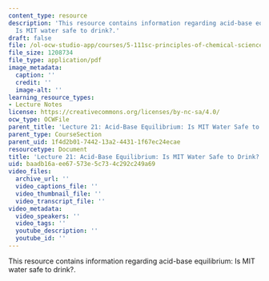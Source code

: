 ```yaml
---
content_type: resource
description: 'This resource contains information regarding acid-base equilibrium:
  Is MIT water safe to drink?.'
draft: false
file: /ol-ocw-studio-app/courses/5-111sc-principles-of-chemical-science-fall-2014/baadb16aee67573e5c734c292c249a69_MIT5_111F14_Lec21.pdf
file_size: 1208734
file_type: application/pdf
image_metadata:
  caption: ''
  credit: ''
  image-alt: ''
learning_resource_types:
- Lecture Notes
license: https://creativecommons.org/licenses/by-nc-sa/4.0/
ocw_type: OCWFile
parent_title: 'Lecture 21: Acid-Base Equilibrium: Is MIT Water Safe to Drink?'
parent_type: CourseSection
parent_uid: 1f4d2b01-7442-13a2-4431-1f67ec24ecae
resourcetype: Document
title: 'Lecture 21: Acid-Base Equilibrium: Is MIT Water Safe to Drink?'
uid: baadb16a-ee67-573e-5c73-4c292c249a69
video_files:
  archive_url: ''
  video_captions_file: ''
  video_thumbnail_file: ''
  video_transcript_file: ''
video_metadata:
  video_speakers: ''
  video_tags: ''
  youtube_description: ''
  youtube_id: ''
---
```

This resource contains information regarding acid-base equilibrium: Is MIT water safe to drink?.
